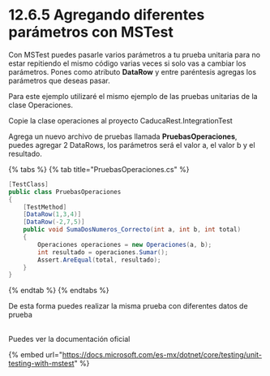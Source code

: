# 12.6.5 Agregando diferentes parámetros con MSTest

Con MSTest puedes pasarle varios parámetros a tu prueba unitaria para no estar repitiendo el mismo código varias veces si solo vas a cambiar los parámetros. Pones como atributo **DataRow** y entre paréntesis agregas los parámetros que deseas pasar.

Para este ejemplo utilizaré el mismo ejemplo de las pruebas unitarias de la clase Operaciones.

Copie la clase operaciones al proyecto CaducaRest.IntegrationTest

Agrega un nuevo archivo de pruebas llamada **PruebasOperaciones**, puedes agregar 2 DataRows, los parámetros será el valor a, el valor b y el resultado.

{% tabs %}
{% tab title="PruebasOperaciones.cs" %}
```csharp
[TestClass]
public class PruebasOperaciones
{
    [TestMethod]
    [DataRow(1,3,4)]
    [DataRow(-2,7,5)]
    public void SumaDosNumeros_Correcto(int a, int b, int total)
    {
        Operaciones operaciones = new Operaciones(a, b);
        int resultado = operaciones.Sumar();
        Assert.AreEqual(total, resultado);
    }
}
```
{% endtab %}
{% endtabs %}

De esta forma puedes realizar la misma prueba con diferentes datos de prueba

\
Puedes ver la documentación oficial&#x20;

{% embed url="https://docs.microsoft.com/es-mx/dotnet/core/testing/unit-testing-with-mstest" %}

